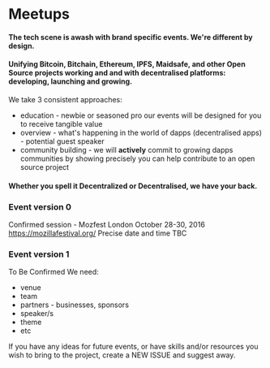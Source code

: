 # Meetups

#### The tech scene is awash with brand specific events. We're different by design.

#### Unifying Bitcoin, Bitchain, Ethereum, IPFS, Maidsafe, and other Open Source projects working and and with decentralised platforms: developing, launching and growing.

We take 3 consistent approaches:
* education - newbie or seasoned pro our events will be designed for you to receive tangible value
* overview - what's happening in the world of dapps (decentralised apps) - potential guest speaker
* community building - we will **actively** commit to growing dapps communities by showing precisely you can help contribute to an open source project 

#### Whether you spell it Decentralized or Decentralised, we have your back.

### Event version 0
Confirmed session - Mozfest London October 28-30, 2016
https://mozillafestival.org/
Precise date and time TBC

### Event version 1
To Be Confirmed
We need:
* venue
* team
* partners - businesses, sponsors
* speaker/s
* theme
* etc

If you have any ideas for future events, or have skills and/or resources you wish to bring to the project, create a NEW ISSUE and suggest away.
